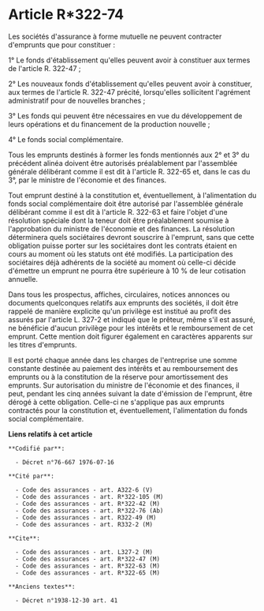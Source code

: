 # Article R*322-74

Les sociétés d'assurance à forme mutuelle ne peuvent contracter d'emprunts que pour constituer :

1° Le fonds d'établissement qu'elles peuvent avoir à constituer aux termes de l'article R. 322-47 ;

2° Les nouveaux fonds d'établissement qu'elles peuvent avoir à constituer, aux termes de l'article R. 322-47 précité,
lorsqu'elles sollicitent l'agrément administratif pour de nouvelles branches ;

3° Les fonds qui peuvent être nécessaires en vue du développement de leurs opérations et du financement de la production
nouvelle ;

4° Le fonds social complémentaire.

Tous les emprunts destinés à former les fonds mentionnés aux 2° et 3° du précédent alinéa doivent être autorisés
préalablement par l'assemblée générale délibérant comme il est dit à l'article R. 322-65 et, dans le cas du 3°, par le
ministre de l'économie et des finances.

Tout emprunt destiné à la constitution et, éventuellement, à l'alimentation du fonds social complémentaire doit être autorisé
par l'assemblée générale délibérant comme il est dit à l'article R. 322-63 et faire l'objet d'une résolution spéciale dont la
teneur doit être préalablement soumise à l'approbation du ministre de l'économie et des finances. La résolution déterminera
quels sociétaires devront souscrire à l'emprunt, sans que cette obligation puisse porter sur les sociétaires dont les
contrats étaient en cours au moment où les statuts ont été modifiés. La participation des sociétaires déjà adhérents de la
société au moment où celle-ci décide d'émettre un emprunt ne pourra être supérieure à 10 % de leur cotisation annuelle.

Dans tous les prospectus, affiches, circulaires, notices annonces ou documents quelconques relatifs aux emprunts des
sociétés, il doit être rappelé de manière explicite qu'un privilège est institué au profit des assurés par l'article L. 327-2
et indiqué que le prêteur, même s'il est assuré, ne bénéficie d'aucun privilège pour les intérêts et le remboursement de cet
emprunt. Cette mention doit figurer également en caractères apparents sur les titres d'emprunts.

Il est porté chaque année dans les charges de l'entreprise une somme constante destinée au paiement des intérêts et au
remboursement des emprunts ou à la constitution de la réserve pour amortissement des emprunts. Sur autorisation du ministre
de l'économie et des finances, il peut, pendant les cinq années suivant la date d'émission de l'emprunt, être dérogé à cette
obligation. Celle-ci ne s'applique pas aux emprunts contractés pour la constitution et, éventuellement, l'alimentation du
fonds social complémentaire.

**Liens relatifs à cet article**

	**Codifié par**:

	  - Décret n°76-667 1976-07-16

	**Cité par**:

	  - Code des assurances - art. A322-6 (V)
	  - Code des assurances - art. R*322-105 (M)
	  - Code des assurances - art. R*322-42 (M)
	  - Code des assurances - art. R*322-76 (Ab)
	  - Code des assurances - art. R322-49 (M)
	  - Code des assurances - art. R332-2 (M)

	**Cite**:

	  - Code des assurances - art. L327-2 (M)
	  - Code des assurances - art. R*322-47 (M)
	  - Code des assurances - art. R*322-63 (M)
	  - Code des assurances - art. R*322-65 (M)

	**Anciens textes**:

	  - Décret n°1938-12-30 art. 41

